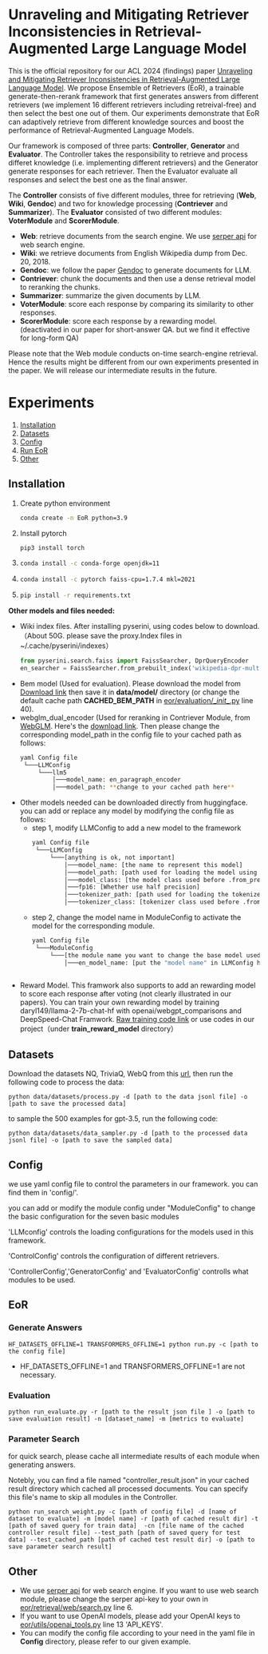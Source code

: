 # Unraveling and Mitigating Retriever Inconsistencies in Retrieval-Augmented Large Language Model
This is the official repository for our ACL 2024 (findings) paper [Unraveling and Mitigating Retriever Inconsistencies in Retrieval-Augmented Large Language Model](https://arxiv.org/abs/2405.20680). We propose Ensemble of Retrievers (EoR), a trainable generate-then-rerank framework that first generates answers from different retrievers (we implement 16 different retrievers including retreival-free) and then select the best one out of them. Our experiments demonstrate that EoR can adaptively retrieve from different knowledge sources and boost the performance of Retrieval-Augmented Language Models.

Our framework is composed of three parts: **Controller**, **Generator** and **Evaluator**. The Controller takes the responsibility to retrieve and process differet knowledge (i.e. implementing different retrievers) and the Generator generate responses for each retriever. Then the Evaluator evaluate all responses and select the best one as the final answer. 

The **Controller** consists of five different modules, three for retrieving (**Web**, **Wiki**, **Gendoc**) and two for knowledge processing (**Contriever** and **Summarizer**). The **Evaluator** consisted of two different modules: **VoterModule** and **ScorerModule**.
- **Web**: retrieve documents from the search engine. We use [serper api](https://serper.dev/) for web search engine.
- **Wiki**: we retrieve documents from English Wikipedia dump from Dec. 20, 2018.
- **Gendoc**: we follow the paper [Gendoc](https://arxiv.org/abs/2209.10063) to generate documents for LLM.
- **Contriever**: chunk the documents and then use a dense retrieval model to reranking the chunks.
- **Summarizer**: summarize the given documents by LLM.
- **VoterModule**: score each response by comparing its similarity to other responses.
- **ScorerModule**: score each response by a rewarding model. (deactivated in our paper for short-answer QA. but we find it effective for long-form QA)

Please note that the Web module conducts on-time search-engine retrieval. Hence the results might be different from our own experiments presented in the paper. We will release our intermediate results in the future.



# Experiments
1. [Installation](#Installation)
2. [Datasets](#Datasets)
3. [Config](#Config)
4. [Run EoR](#EoR)
5. [Other](#Other)

## Installation
1. Create python environment
    ```bash
    conda create -n EoR python=3.9
    ```
2. Install pytorch
    ```bash
    pip3 install torch
    ```
3. 
    ```bash
    conda install -c conda-forge openjdk=11
    ```
4. 
    ```bash
    conda install -c pytorch faiss-cpu=1.7.4 mkl=2021
    ```
5. 
    ```bash
    pip install -r requirements.txt
    ```

**Other models and files needed:**

  -	Wiki index files. After installing pyserini, using codes below to download.（About 50G. please save the proxy.Index files in ~/.cache/pyserini/indexes）
    ```python
    from pyserini.search.faiss import FaissSearcher, DprQueryEncoder
    en_searcher = FaissSearcher.from_prebuilt_index('wikipedia-dpr-multi-bf', DprQueryEncoder('facebook/dpr-question_encoder-multiset-base'))
    ```
  - Bem model (Used for evaluation). Please download the model from [Download link](https://tfhub.dev/google/answer_equivalence/bem/1) then save it in **data/model/** directory (or change the default cache path **CACHED_BEM_PATH** in [eor/evaluation/\__init__.py](https://github.com/mingdali6717/Ensemble-of-Retrievers/blob/master/eor/evaluation/__init__.py) line 40). 
  - webglm_dual_encoder (Used for reranking in Contriever Module, from [WebGLM](https://github.com/THUDM/WebGLM). Here's the [download link](https://cloud.tsinghua.edu.cn/d/bc96946dd9a14c84b8d4/). Then please change the corresponding model_path in the config file to your cached path as follows:
    ```bash
    yaml Config file
     └───LLMConfig
         └───llm5
             │───model_name: en_paragraph_encoder
             │───model_path: **change to your cached path here**
    ```
- Other models needed can be downloaded directly from huggingface. you can add or replace any model by modifying the config file as follows:
  - step 1, modify LLMConfig to add a new model to the framework
    ```bash
    yaml Config file
     └───LLMConfig
         └───[anything is ok, not important]
             │───model_name: [the name to represent this model]
             │───model_path: [path used for loading the model using .from_pretrained in huggingface]
             │───model_class: [the model class used before .from_pretrained in huggingface, such as 'AutoModel']
             │───fp16: [Whether use half precision]
             │───tokenizer_path: [path used for loading the tokenizer using .from_pretrained in huggingface]
             │───tokenizer_class: [tokenizer class used before .from_pretrained in huggingface]
    ```
  - step 2, change the model name in ModuleConfig to activate the model for the corresponding module.
    ```bash
    yaml Config file
     └───ModuleConfig
         └───[the module name you want to change the base model used]
             │───en_model_name: [put the "model name" in LLMConfig here]
             
    ```
- Reward Model. This framwork also supports to add an rewarding model to score each response after voting (not clearly illustrated in our papers). You can train your own rewarding model by  training daryl149/llama-2-7b-chat-hf with openai/webgpt_comparisons and DeepSpeed-Chat Framwork. [Raw training code link](https://github.com/microsoft/DeepSpeedExamples/tree/master/applications/DeepSpeed-Chat/training/step2_reward_model_finetuning) or use codes in our project（under **train_reward_model** directory）
  



## Datasets
Download the datasets NQ, TriviaQ, WebQ from this [url](https://drive.google.com/drive/folders/1lFFTklW_0HuR53hLpFdLClgfSAhXn_2f), then run the following code to process the data:
```
python data/datasets/process.py -d [path to the data jsonl file] -o [path to save the processed data]
```
to sample the 500 examples for gpt-3.5, run the following code:
```
python data/datasets/data_sampler.py -d [path to the processed data jsonl file] -o [path to save the sampled data]
```
## Config
we use yaml config file to control the parameters in our framework. you can find them in 'config/'.

you can add or modify the module config under "ModuleConfig" to change the basic configuration for the seven basic modules

'LLMconfig' controls the loading configurations for the models used in this framework.

'ControlConfig' controls the configuration of different retrievers.

'ControllerConfig','GeneratorConfig' and 'EvaluatorConfig' controlls what modules to be used.


## EoR
### Generate Answers
```
HF_DATASETS_OFFLINE=1 TRANSFORMERS_OFFLINE=1 python run.py -c [path to the config file]
```

- HF_DATASETS_OFFLINE=1 and TRANSFORMERS_OFFLINE=1 are not necessary.
### Evaluation
```
python run_evaluate.py -r [path to the result json file ] -o [path to save evaluation result] -n [dataset_name] -m [metrics to evaluate]
```
### Parameter Search
for quick search, please cache all intermediate results of each module when generating answers. 

Notebly, you can find a file named "controller_result.json" in your cached result directory which cached all processed documents. You can specify this file's name to skip all modules in the Controller.
```
python run_search_weight.py -c [path of config file] -d [name of dataset to evaluate] -m [model name] -r [path of cached result dir] -t [path of saved query for train data]  -cn [file name of the cached controller result file] --test_path [path of saved query for test data] --test_cached_path [path of cached test result dir] -o [path to save parameter search result] 
```
## Other
- We use [serper api](https://serper.dev/) for web search engine. If you want to use web search module, please change the serper api-key to your own in [eor/retrieval/web/search.py](https://github.com/mingdali6717/Ensemble-of-Retrievers/blob/master/eor/retrieval/web/search.py) line 6.
- If you want to use OpenAI models, please add your OpenAI keys to [eor/utils/openai_tools.py](https://github.com/mingdali6717/Ensemble-of-Retrievers/blob/master/eor/utils/openai_tools.py) line 13 'API_KEYS'.
- You can modify the config file according to your need in the yaml file in **Config** directory, please refer to our given example.



